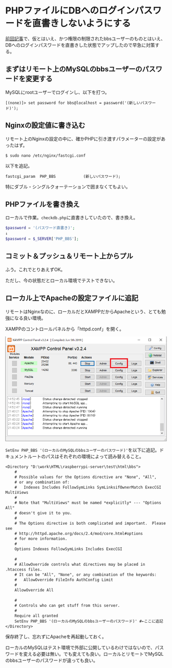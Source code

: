 # PHPファイルにDBへのログインパスワードを直書きしないようにする

[前回記事](onraspberrypi.html)で、仮とはいえ、かつ権限の制限されたbbsユーザーのものとはいえ、DBへのログインパスワードを直書きした状態でアップしたので早急に対策する。

## まずはリモート上のMySQLのbbsユーザーのパスワードを変更する

MySQLにrootユーザーでログインし、以下を打つ。

~~~mysql
[(none)]> set password for bbs@localhost = password('(新しいパスワード)');
~~~

## Nginxの設定値に書き込む

リモート上のNginxの設定の中に、確かPHPに引き渡すパラメーターの設定があったはず。

~~~shell
$ sudo nano /etc/nginx/fastcgi.conf
~~~

以下を追記。

~~~
fastcgi_param  PHP_BBS            (新しいパスワード);
~~~

特にダブル・シングルクォーテーションで囲まなくてもよい。

## PHPファイルを書き換え

ローカルで作業。`checkdb.php`に直書きしていたので、書き換え。

~~~php
$password = '(パスワード直書き)';
↓
$password = $_SERVER['PHP_BBS'];
~~~

## コミット＆プッシュ＆リモート上からプル

ふう。これでとりあえずOK。

ただし、今の状態だとローカル環境でテストできない。

## ローカル上でApacheの設定ファイルに追記

リモートはNginxなのに、ローカルだとXAMPPだからApacheという、とても勉強になる良い環境。

XAMPPのコントロールパネルから「httpd.conf」を開く。

![image-20201213214514621](image/hidepassword/image-20201213214514621.png)

`SetEnv PHP_BBS '(ローカルのMySQLのbbsユーザーのパスワード)'`を以下に追記。ドキュメントルートのパスはそれぞれの環境によって読み替えること。

~~~
<Directory "D:\work\HTML\raspberrypi-server\test\html\bbs">
    #
    # Possible values for the Options directive are "None", "All",
    # or any combination of:
    #   Indexes Includes FollowSymLinks SymLinksifOwnerMatch ExecCGI MultiViews
    #
    # Note that "MultiViews" must be named *explicitly* --- "Options All"
    # doesn't give it to you.
    #
    # The Options directive is both complicated and important.  Please see
    # http://httpd.apache.org/docs/2.4/mod/core.html#options
    # for more information.
    #
    Options Indexes FollowSymLinks Includes ExecCGI

    #
    # AllowOverride controls what directives may be placed in .htaccess files.
    # It can be "All", "None", or any combination of the keywords:
    #   AllowOverride FileInfo AuthConfig Limit
    #
    AllowOverride All

    #
    # Controls who can get stuff from this server.
    #
    Require all granted
    SetEnv PHP_BBS '(ローカルのMySQLのbbsユーザーのパスワード)' #←ここに追記
</Directory>
~~~

保存終了し、忘れずにApacheを再起動しておく。

ローカルのMySQLはテスト環境で外部に公開しているわけではないので、パスワードを変える必要は無い。でも変えても良い。ローカルとリモートでMySQLのbbsユーザーのパスワードが違っても良い。